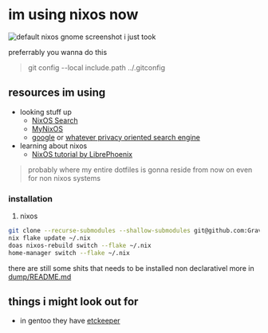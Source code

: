 # im using nixos now

![default nixos gnome screenshot i just took](https://github.com/GravityShark0/nix/blob/83b2c1b262985569411d3a4c544031521a2099d3/assets/Screenshot%20from%202024-11-22%2018-46-39.png)

preferrably you wanna do this

> git config --local include.path ../.gitconfig

## resources im using

- looking stuff up
  - [NixOS Search](https://search.nixos.org)
  - [MyNixOS](https://mynixos.com/)
  - [google](https://www.google.com/) or [whatever privacy oriented search engine](https://search.brave.com)
- learning about nixos
  - [NixOS tutorial by LibrePhoenix](https://www.youtube.com/watch?v=6WLaNIlDW0M&list=PL_WcXIXdDWWpuypAEKzZF2b5PijTluxRG)

> probably where my entire dotfiles is gonna reside from now on
> even for non nixos systems

### installation

1. nixos

```bash
git clone --recurse-submodules --shallow-submodules git@github.com:GravityShark0/nix.git ~/.nix
nix flake update ~/.nix
doas nixos-rebuild switch --flake ~/.nix
home-manager switch --flake ~/.nix
```

there are still some shits that needs to be installed non declarativel
more in [dump/README.md](dump/README.md)

## things i might look out for

- in gentoo they have [etckeeper](https://wiki.gentoo.org/wiki/Etckeeper)
